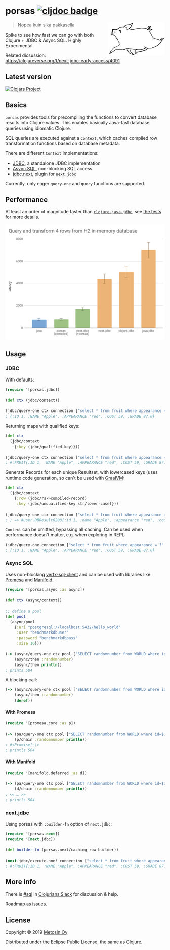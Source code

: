 # porsas [![cljdoc badge](https://cljdoc.xyz/badge/metosin/porsas)](https://cljdoc.xyz/jump/release/metosin/porsas)

<img src="./docs/images/logo.png" width=180 align="right"/>

> Nopea kuin sika pakkasella

Spike to see how fast we can go with both Clojure + JDBC & Async SQL. Highly Experimental.

Related dicsussion: https://clojureverse.org/t/next-jdbc-early-access/4091

## Latest version

[![Clojars Project](http://clojars.org/metosin/porsas/latest-version.svg)](http://clojars.org/metosin/porsas)

## Basics

`porsas` provides tools for precompiling the functions to convert database results into Clojure values. This enables basically Java-fast database queries using idiomatic Clojure.

SQL queries are executed against a `Context`, which caches compiled row transformation functions based on database metadata.

There are different `Context` implementations:

* [JDBC](#JDBC), a standalone JDBC implementation
* [Async SQL](#AsyncSQL), non-blocking SQL access
* [jdbc.next](#), plugin for [`next.jdbc`](https://github.com/seancorfield/next-jdbc)

Currently, only eager `query-one` and `query` functions are supported.

## Performance

At least an order of magnitude faster than [`clojure.java.jdbc`](https://github.com/clojure/java.jdbc), see [the tests](https://github.com/metosin/porsas/blob/master/test/porsas/core_test.clj) for more details.

<img src="./docs/images/porsas.png"/>

## Usage

### JDBC

With defaults:

```clj
(require '[porsas.jdbc])

(def ctx (jdbc/context))

(jdbc/query-one ctx connection ["select * from fruit where appearance = ?" "red"])
; {:ID 1, :NAME "Apple", :APPEARANCE "red", :COST 59, :GRADE 87.0}
```

Returning maps with qualified keys:

```clj
(def ctx
  (jdbc/context
    {:key (jdbc/qualified-key)}))

(jdbc/query-one ctx connection ["select * from fruit where appearance = ?" "red"])
; #:FRUIT{:ID 1, :NAME "Apple", :APPEARANCE "red", :COST 59, :GRADE 87.0}
```

Generate Records for each unique Resultset, with lowercased keys (uses runtime code generation, so can't be used with [GraalVM](https://www.graalvm.org/):

```clj
(def ctx
  (jdbc/context
    {:row (jdbc/rs->compiled-record)
     :key (jdbc/unqualified-key str/lower-case)}))

(jdbc/query-one ctx connection ["select * from fruit where appearance = ?" "red"])
; ; => #user.DBResult6208{:id 1, :name "Apple", :appearance "red", :cost 59, :grade 87.0}
```

`Context` can be omitted, bypassing all caching. Can be used when performance doesn't matter, e.g. when exploring in REPL:

```clj
(jdbc/query-one connection ["select * from fruit where appearance = ?" "red"])
; {:ID 1, :NAME "Apple", :APPEARANCE "red", :COST 59, :GRADE 87.0}
```

### Async SQL

Uses non-blocking [vertx-sql-client](https://github.com/eclipse-vertx/vertx-sql-client) and can be used with libraries like [Promesa](https://github.com/funcool/promesa) and [Manifold](https://github.com/ztellman/manifold).

```clj
(require '[porsas.async :as async])

(def ctx (async/context))

;; define a pool
(def pool
  (async/pool
    {:uri "postgresql://localhost:5432/hello_world"
     :user "benchmarkdbuser"
     :password "benchmarkdbpass"
     :size 16}))

(-> (async/query-one ctx pool ["SELECT randomnumber from WORLD where id=$1" 1])
    (async/then :randomnumber)
    (async/then println))
; prints 504
```

A blocking call:

```clj
(-> (async/query-one ctx pool ["SELECT randomnumber from WORLD where id=$1" 1])
    (async/then :randomnumber)
    (deref))
```

#### With Promesa

```clj
(require '[promesa.core :as p])

(-> (pa/query-one ctx pool ["SELECT randomnumber from WORLD where id=$1" 1])
    (p/chain :randomnumber println))
; #<Promise[~]>
; printls 504
```

#### With Manifold

```clj
(require '[manifold.deferred :as d])

(-> (pa/query-one ctx pool ["SELECT randomnumber from WORLD where id=$1" 1])
    (d/chain :randomnumber println))
; << … >>
; printls 504
```

### next.jdbc

Using porsas with `:builder-fn` option of `next.jdbc`:

```clj
(require '[porsas.next])
(require '[next.jdbc])

(def builder-fn (porsas.next/caching-row-builder))

(next.jdbc/execute-one! connection ["select * from fruit where appearance = ?" "red"] {:builder-fn builder-fn})
; #:FRUIT{:ID 1, :NAME "Apple", :APPEARANCE "red", :COST 59, :GRADE 87.0}
```

## More info

There is [#sql](https://clojurians.slack.com/messages/sql/) in [Clojurians Slack](http://clojurians.net/) for discussion & help. 

Roadmap as [issues](https://github.com/metosin/porsas/issues).

## License

Copyright © 2019 [Metosin Oy](http://www.metosin.fi)

Distributed under the Eclipse Public License, the same as Clojure.
